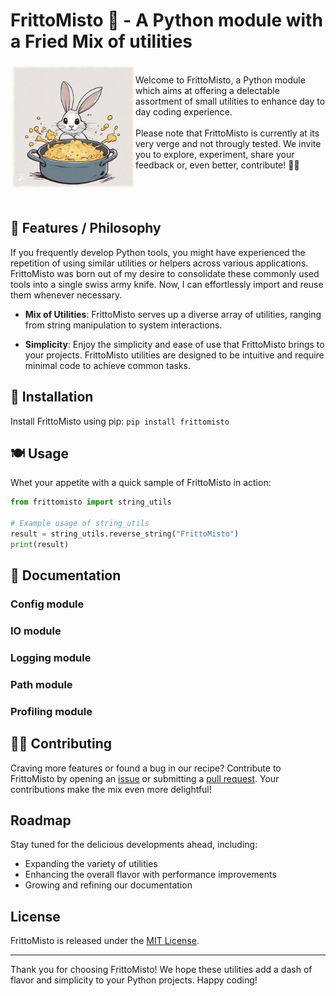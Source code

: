 # FrittoMisto 🍟 - A Python module with a Fried Mix of utilities 


<div style="margin-bottom: 200;">
<img src="docs/frittomisto.jpg" width="200" height="200" align="left"/>

<br>
Welcome to FrittoMisto, a Python module which aims at offering a delectable assortment of small utilities to enhance day to day coding experience. 
<br>
<br>
Please note that FrittoMisto is currently at its very verge and not througly tested. We invite you to explore, experiment, share your feedback or, even better, contribute! 👩‍🍳
</div>
<br>
<br>
<br>

## 🍤 Features / Philosophy

If you frequently develop Python tools, you might have experienced the repetition of using similar utilities or helpers across various applications. 
FrittoMisto was born out of my desire to consolidate these commonly used tools into a single swiss army knife. Now, I can effortlessly import and reuse them whenever necessary.

- **Mix of Utilities**: FrittoMisto serves up a diverse array of utilities, ranging from string manipulation to system interactions.

- **Simplicity**: Enjoy the simplicity and ease of use that FrittoMisto brings to your projects. FrittoMisto utilities are designed to be intuitive and require minimal code to achieve common tasks.

## 🍳 Installation

Install FrittoMisto using pip: `pip install frittomisto`

## 🍽️ Usage

Whet your appetite with a quick sample of FrittoMisto in action:

```python
from frittomisto import string_utils

# Example usage of string_utils
result = string_utils.reverse_string("FrittoMisto")
print(result)
```

## 🍲 Documentation

### Config module

### IO module

### Logging module

### Path module

### Profiling module

## 👨‍🍳 Contributing

Craving more features or found a bug in our recipe? Contribute to FrittoMisto by opening an [issue](https://github.com/werew/frittomisto/issues) or submitting a [pull request](https://github.com/werew/frittomisto/pulls). 
Your contributions make the mix even more delightful!

## Roadmap

Stay tuned for the delicious developments ahead, including:

- Expanding the variety of utilities
- Enhancing the overall flavor with performance improvements
- Growing and refining our documentation

## License

FrittoMisto is released under the [MIT License](https://opensource.org/licenses/MIT).

---

Thank you for choosing FrittoMisto! We hope these utilities add a dash of flavor and simplicity to your Python projects. Happy coding!
